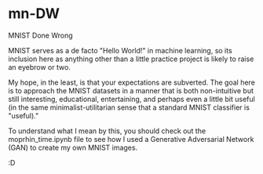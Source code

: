 # mn-DW
MNIST Done Wrong
 
MNIST serves as a de facto "Hello World!" in machine learning, so its inclusion here as anything other than a little practice project is likely to raise an eyebrow or two.

My hope, in the least, is that your expectations are subverted. The goal here is to approach the MNIST datasets in a manner that is both non-intuitive but still interesting, educational, entertaining, and perhaps even a little bit useful (in the same minimalist-utilitarian sense that a standard MNIST classifier is "useful)."

To understand what I mean by this, you should check out the moprhin_time.ipynb file to see how I used a Generative Adversarial Network (GAN) to create my own MNIST images.

:D

